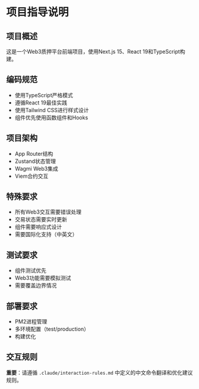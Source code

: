 # 项目指导说明

## 项目概述
这是一个Web3质押平台前端项目，使用Next.js 15、React 19和TypeScript构建。

## 编码规范
- 使用TypeScript严格模式
- 遵循React 19最佳实践
- 使用Tailwind CSS进行样式设计
- 组件优先使用函数组件和Hooks

## 项目架构
- App Router结构
- Zustand状态管理
- Wagmi Web3集成
- Viem合约交互

## 特殊要求
- 所有Web3交互需要错误处理
- 交易状态需要实时更新
- 组件需要响应式设计
- 需要国际化支持（中英文）

## 测试要求
- 组件测试优先
- Web3功能需要模拟测试
- 需要覆盖边界情况

## 部署要求
- PM2进程管理
- 多环境配置（test/production）
- 构建优化

## 交互规则
**重要**：请遵循 `.claude/interaction-rules.md` 中定义的中文命令翻译和优化建议规则。
